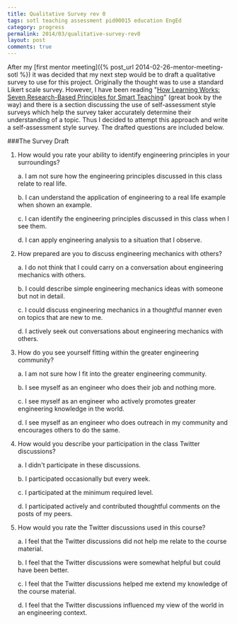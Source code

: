 ```yaml
---
title: Qualitative Survey rev 0
tags: sotl teaching assessment pid00015 education EngEd
category: progress
permalink: 2014/03/qualitative-survey-rev0
layout: post
comments: true
---
```


After my [first mentor meeting]({% post_url 2014-02-26-mentor-meeting-sotl %}) it was decided that my next step would be to draft a qualitative survey to use for this project. Originally the thought was to use a standard Likert scale survey. However, I have been reading "[How Learning Works: Seven Research-Based Principles for Smart Teaching](http://www.amazon.com/gp/product/0470484101/ref=as_li_ss_tl?ie=UTF8&camp=1789&creative=390957&creativeASIN=0470484101&linkCode=as2&tag=madibiki-20)" (great book by the way) and there is a section discussing the use of self-assessment style surveys which help the survey taker accurately determine their understanding of a topic. Thus I decided to attempt this approach and write a self-assessment style survey. The drafted questions are included below.

###The Survey Draft
1. How would you rate your ability to identify engineering principles in your surroundings?

    a. I am not sure how the engineering principles discussed in this class relate to real life.

    b. I can understand the application of engineering to a real life example when shown an example.

    c. I can identify the engineering principles discussed in this class when I see them.

    d. I can apply engineering analysis to a situation that I observe.

2. How prepared are you to discuss engineering mechanics with others?

    a. I do not think that I could carry on a conversation about engineering mechanics with others.

    b. I could describe simple engineering mechanics ideas with someone but not in detail.

    c. I could discuss engineering mechanics in a thoughtful manner even on topics that are new to me.

    d. I actively seek out conversations about engineering mechanics with others.

3. How do you see yourself fitting within the greater engineering community?

    a. I am not sure how I fit into the greater engineering community.

    b. I see myself as an engineer who does their job and nothing more.

    c. I see myself as an engineer who actively promotes greater engineering knowledge in the world.

    d. I see myself as an engineer who does outreach in my community and encourages others to do the same.

4. How would you describe your participation in the class Twitter discussions?

    a. I didn't participate in these discussions.

    b. I participated occasionally but every week.

    c. I participated at the minimum required level.

    d. I participated actively and contributed thoughtful comments on the posts of my peers.

5. How would you rate the Twitter discussions used in this course?

    a. I feel that the Twitter discussions did not help me relate to the course material.

    b. I feel that the Twitter discussions were somewhat helpful but could have been better.

    c. I feel that the Twitter discussions helped me extend my knowledge of the course material.

    d. I feel that the Twitter discussions influenced my view of the world in an engineering context.
